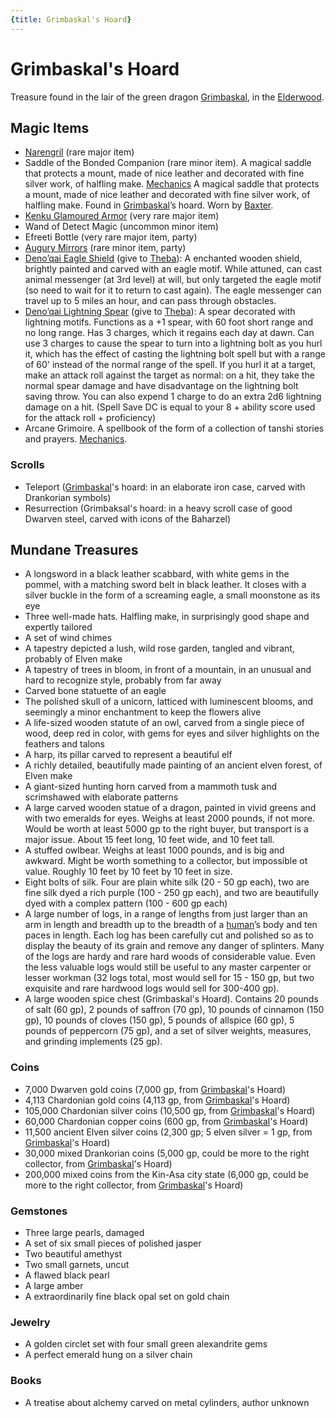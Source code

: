 ```yaml
---
{title: Grimbaskal's Hoard}
---
```

# Grimbaskal's Hoard

Treasure found in the lair of the green dragon [Grimbaskal](<../../../people/other-nonhumans/mezzar.md>), in the [Elderwood](<../../../gazetteer/chasa-nahadi-watershed/elderwood.md>).
## Magic Items

- [Narengril](<../treasure/narengril.md>) (rare major item)
- Saddle of the Bonded Companion (rare minor item). A magical saddle that protects a mount, made of nice leather and decorated with fine silver work, of halfling make. [Mechanics](https://www.dndbeyond.com/magic-items/5346718-saddle-of-the-bonded-companion) A magical saddle that protects a mount, made of nice leather and decorated with fine silver work, of halfling make. Found in [Grimbaskal](<../../../people/other-nonhumans/mezzar.md>)’s hoard. Worn by [Baxter](<../../../people/pcs/dunmar-fellowship/companions/baxter.md>). 
- [Kenku Glamoured Armor](<../treasure/kenku-glamoured-armor.md>) (very rare major item)
- Wand of Detect Magic (uncommon minor item)
- Efreeti Bottle (very rare major item, party) 
- [Augury Mirrors](<../treasure/augury-mirrors.md>) (rare minor item, party)
- [Deno’qai Eagle Shield](https://www.dndbeyond.com/magic-items/5346731-denoqai-eagle-shield) (give to [Theba](<../../../people/deno-qai/theba.md>)): A enchanted wooden shield, brightly painted and carved with an eagle motif. While attuned, can cast animal messenger (at 3rd level) at will, but only targeted the eagle motif (so need to wait for it to return to cast again). The eagle messenger can travel up to 5 miles an hour, and can pass through obstacles. 
- [Deno’qai Lightning Spear](https://www.dndbeyond.com/magic-items/5346735-denoqai-lightning-spear) (give to [Theba](<../../../people/deno-qai/theba.md>)): A spear decorated with lightning motifs. Functions as a +1 spear, with 60 foot short range and no long range. Has 3 charges, which it regains each day at dawn. Can use 3 charges to cause the spear to turn into a lightning bolt as you hurl it, which has the effect of casting the lightning bolt spell but with a range of 60' instead of the normal range of the spell. If you hurl it at a target, make an attack roll against the target as normal: on a hit, they take the normal spear damage and have disadvantage on the lightning bolt saving throw. You can also expend 1 charge to do an extra 2d6 lightning damage on a hit. (Spell Save DC is equal to your 8 + ability score used for the attack roll + proficiency) 
- Arcane Grimoire. A spellbook of the form of a collection of tanshi stories and prayers. [Mechanics](https://www.dndbeyond.com/magic-items/2400685-astromancy-archive).

### Scrolls
- Teleport ([Grimbaskal](<../../../people/other-nonhumans/mezzar.md>)'s hoard: in an elaborate iron case, carved with Drankorian symbols) 
- Resurrection (Grimbaksal's hoard: in a heavy scroll case of good Dwarven steel, carved with icons of the Baharzel) 
## Mundane Treasures

- A longsword in a black leather scabbard, with white gems in the pommel, with a matching sword belt in black leather. It closes with a silver buckle in the form of a screaming eagle, a small moonstone as its eye 
- Three well-made hats. Halfling make, in surprisingly good shape and expertly tailored   
- A set of wind chimes  
-  A tapestry depicted a lush, wild rose garden, tangled and vibrant, probably of Elven make  
- A tapestry of trees in bloom, in front of a mountain, in an unusual and hard to recognize style, probably from far away 
- Carved bone statuette of an eagle  
- The polished skull of a unicorn, latticed with luminescent blooms, and seemingly a minor enchantment to keep the flowers alive 
- A life-sized wooden statute of an owl, carved from a single piece of wood, deep red in color, with gems for eyes and silver highlights on the feathers and talons 
- A harp, its pillar carved to represent a beautiful elf 
- A richly detailed, beautifully made painting of an ancient elven forest, of Elven make  
- A giant-sized hunting horn carved from a mammoth tusk and scrimshawed with elaborate patterns   
- A large carved wooden statue of a dragon, painted in vivid greens and with two emeralds for eyes. Weighs at least 2000 pounds, if not more. Would be worth at least 5000 gp to the right buyer, but transport is a major issue. About 15 feet long, 10 feet wide, and 10 feet tall. 
- A stuffed owlbear. Weighs at least 1000 pounds, and is big and awkward. Might be worth something to a collector, but impossible ot value. Roughly 10 feet by 10 feet by 10 feet in size.  
- Eight bolts of silk. Four are plain white silk (20 - 50 gp each), two are fine silk dyed a rich purple (100 - 250 gp each), and two are beautifully dyed with a complex pattern (100 - 600 gp each) 
- A large number of logs, in a range of lengths from just larger than an arm in length and breadth up to the breadth of a [human](<../../../species/children-of-divine-creation/humans/humans.md>)’s body and ten paces in length. Each log has been carefully cut and polished so as to display the beauty of its grain and remove any danger of splinters. Many of the logs are hardy and rare hard woods of considerable value. Even the less valuable logs would still be useful to any master carpenter or lesser workman (32 logs total, most would sell for 15 - 150 gp, but two exquisite and rare hardwood logs would sell for 300-400 gp).  
- A large wooden spice chest (Grimbaskal's Hoard). Contains 20 pounds of salt (60 gp), 2 pounds of saffron (70 gp), 10 pounds of cinnamon (150 gp), 10 pounds of cloves (150 gp), 5 pounds of allspice (60 gp), 5 pounds of peppercorn (75 gp), and a set of silver weights, measures, and grinding implements (25 gp).  
### Coins

- 7,000 Dwarven gold coins (7,000 gp, from [Grimbaskal](<../../../people/other-nonhumans/mezzar.md>)'s Hoard)
- 4,113 Chardonian gold coins (4,113 gp, from [Grimbaskal](<../../../people/other-nonhumans/mezzar.md>)'s Hoard)
- 105,000 Chardonian silver coins (10,500 gp, from [Grimbaskal](<../../../people/other-nonhumans/mezzar.md>)'s Hoard)
- 60,000 Chardonian copper coins (600 gp, from [Grimbaskal](<../../../people/other-nonhumans/mezzar.md>)'s Hoard)
- 11,500 ancient Elven silver coins (2,300 gp; 5 elven silver = 1 gp, from [Grimbaskal](<../../../people/other-nonhumans/mezzar.md>)'s Hoard)
- 30,000 mixed Drankorian coins (5,000 gp, could be more to the right collector, from [Grimbaskal](<../../../people/other-nonhumans/mezzar.md>)'s Hoard)
- 200,000 mixed coins from the Kin-Asa city state (6,000 gp, could be more to the right collector, from [Grimbaskal](<../../../people/other-nonhumans/mezzar.md>)'s Hoard)
### Gemstones

- Three large pearls, damaged  
- A set of six small pieces of polished jasper 
- Two beautiful amethyst  
- Two small garnets, uncut  
- A flawed black pearl  
- A large amber  
- A extraordinarily fine black opal set on gold chain 
### Jewelry

- A golden circlet set with four small green alexandrite gems 
- A perfect emerald hung on a silver chain 
### Books

- A treatise about alchemy carved on metal cylinders, author unknown  
